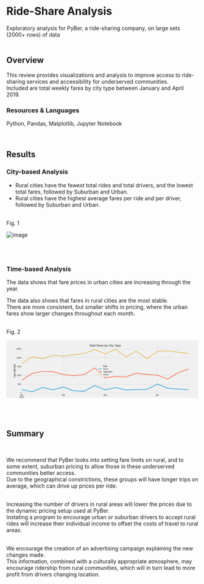 # Ride-Share Analysis
Exploratory analysis for PyBer, a ride-sharing company, on large sets (2000+ rows) of data
<br><br>

## Overview
This review provides visualizations and analysis to improve access to ride-sharing services and accessibility for underserved communities. <br/>
Included are total weekly fares by city type between January and April 2019.

### Resources & Languages
Python, Pandas, Matplotlib, Jupyter Notebook

<br/>

## Results

### City-based Analysis
- Rural cities have the fewest total rides and total drivers, and the lowest total fares, followed by Suburban and Urban.
- Rural cities have the highest average fares per ride and per driver, followed by Suburban and Urban.

<br>
Fig. 1 <br>

![image](https://user-images.githubusercontent.com/91762315/143304351-7a0483f9-14f8-4298-bd3a-451e8b1bad70.png)

<br><br>

### Time-based Analysis
The data shows that fare prices in urban cities are increasing through the year.

The data also shows that fares in rural cities are the most stable.<br/>
There are more consistent, but smaller shifts in pricing, where the urban fares show larger changes throughout each month.

<br>
Fig. 2 <br>

![PyBer_fare_summary](analysis/PyBer_fare_summary.png)

<br/><br/>

## Summary
<br/>

We recommend that PyBer looks into setting fare limits on rural, and to some extent, suburban pricing to allow those in these underserved communities better access.  
Due to the geographical constrictions, these groups will have longer trips on average, which can drive up prices per ride.
<br/><br/>

Increasing the number of drivers in rural areas will lower the prices due to the dynamic pricing setup used at PyBer.  
Instating a program to encourage urban or suburban drivers to accept rural rides will increase their individual income to offset the costs of travel to rural areas.
<br/><br/>

We encourage the creation of an advertising campaign explaining the new changes made.  
This information, combined with a culturally appropriate atmosphere, may encourage ridership from rural communities, which will in turn lead to more profit from drivers changing location.
<br/><br/>
